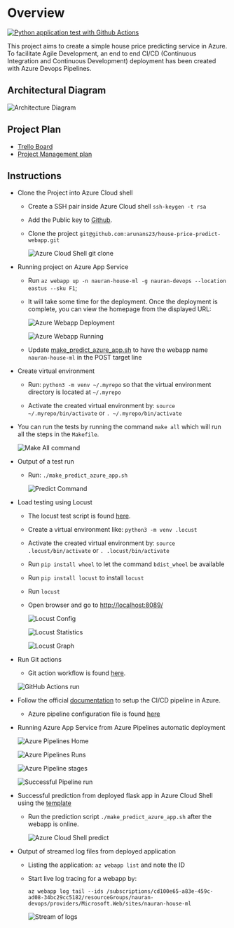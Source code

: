 # Overview

[![Python application test with Github Actions](https://github.com/arunans23/house-price-predict-webapp/actions/workflows/pythonapp.yml/badge.svg)](https://github.com/arunans23/house-price-predict-webapp/actions/workflows/pythonapp.yml) 

This project aims to create a simple house price predicting service in Azure. To facilitate Agile Development, an end to end CI/CD (Continuous Integration and Continuous Development) deployment has been created with Azure Devops Pipelines.

## Architectural Diagram
![Architecture Diagram](./images/azure-cicd.png)

## Project Plan

* [Trello Board](https://trello.com/b/q6d0VH5i/house-price-predict-ml-project)
* [Project Management plan](https://github.com/arunans23/house-price-predict-webapp/blob/main/ml-project-management-Q3-2021.xlsx)

## Instructions

* Clone the Project into Azure Cloud shell

    * Create a SSH pair inside Azure Cloud shell `ssh-keygen -t rsa`

    * Add the Public key to [Github](https://docs.github.com/en/github/authenticating-to-github/connecting-to-github-with-ssh/adding-a-new-ssh-key-to-your-github-account).

    * Clone the project `git@github.com:arunans23/house-price-predict-webapp.git`

        ![Azure Cloud Shell git clone](./images/clone-project.png)

* Running project on Azure App Service

    * Run `az webapp up -n nauran-house-ml -g nauran-devops --location eastus --sku F1`;

    * It will take some time for the deployment. Once the deployment is complete, you can view the homepage from the displayed URL:

        ![Azure Webapp Deployment](./images/webapp-deploy.png)

        ![Azure Webapp Running](./images/webapp-running.png)

    * Update [make_predict_azure_app.sh](make_predict_azure_app.sh) to have the webapp name `nauran-house-ml` in the POST target line

* Create virtual environment

    * Run: `python3 -m venv ~/.myrepo` so that the virtual environment directory is located at `~/.myrepo`

    * Activate the created virtual environment by: `source ~/.myrepo/bin/activate` or `. ~/.myrepo/bin/activate`

* You can run the tests by running the command `make all` which will run all the steps in the `Makefile`.

    ![Make All command](./images/run-make-command.png)

* Output of a test run

    * Run: `./make_predict_azure_app.sh`

        ![Predict Command](./images/predict-command.png)

* Load testing using Locust

    * The locust test script is found [here](./locustfile.py).

    * Create a virtual environment like: `python3 -m venv .locust`

    * Activate the created virtual environment by: `source .locust/bin/activate` or `. .locust/bin/activate`

    * Run `pip install wheel` to let the command `bdist_wheel` be available

    * Run `pip install locust` to install `locust`

    * Run `locust`

    * Open browser and go to [http://localhost:8089/](http://localhost:8089/)

        ![Locust Config](./images/locust-config.png)

        ![Locust Statistics](./images/locust-stats.png)

        ![Locust Graph](./images/locust-charts.png)

* Run Git actions

    * Git action workflow is found [here](https://github.com/arunans23/house-price-predict-webapp/blob/main/.github/workflows/pythonapp.yml).

    ![GitHub Actions run](./images/github-actions-run.png)

* Follow the official [documentation](https://docs.microsoft.com/en-us/azure/devops/pipelines/ecosystems/python-webapp?view=azure-devops) to setup the CI/CD pipeline in Azure.

    * Azure pipeline configuration file is found [here](./azure-pipelines.yml)

* Running Azure App Service from Azure Pipelines automatic deployment

    ![Azure Pipelines Home](./images/pipeline-home.png)

    ![Azure Pipelines Runs](./images/pipeline-run.png)

    ![Azure Pipeline stages](./images/pipeline-stages.png)

    ![Successful Pipeline run](./images/successful-pipeline-run.png)

* Successful prediction from deployed flask app in Azure Cloud Shell using the [template](./make_predict_azure_app.sh)

    * Run the prediction script `./make_predict_azure_app.sh` after the webapp is online.

        ![Azure Cloud Shell predict](./images/predict-command.png)

* Output of streamed log files from deployed application

    * Listing the application: `az webapp list` and note the ID

    * Start live log tracing for a webapp by:

        `az webapp log tail --ids /subscriptions/cd100e65-a83e-459c-ad08-34bc29cc5182/resourceGroups/nauran-devops/providers/Microsoft.Web/sites/nauran-house-ml`

        ![Stream of logs](./images/stream-of-logs.png)
